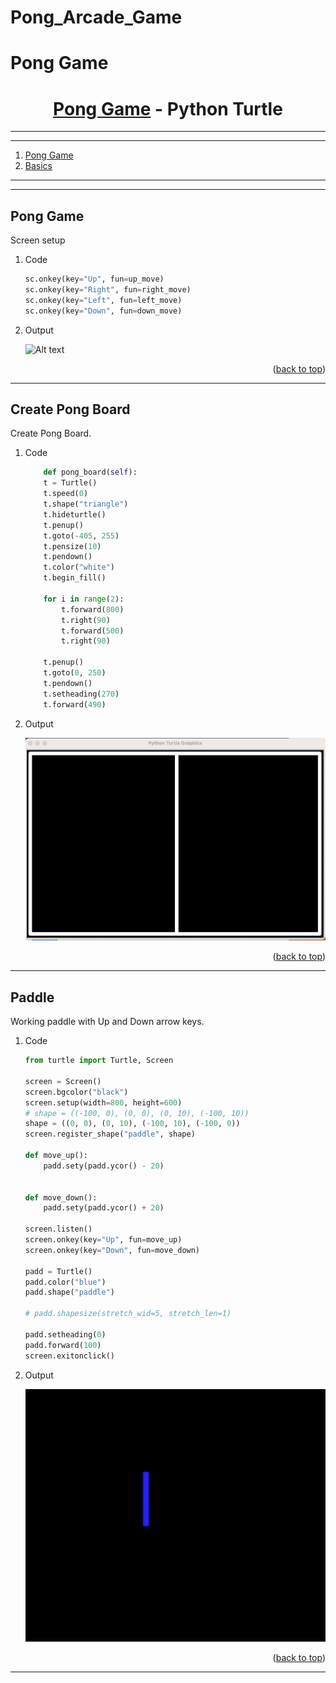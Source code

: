 # Pong_Arcade_Game
<a name="readme-top"></a>
# Pong Game

<div align="center">
<!-- Title: -->
<h1><a href="https://github.com/skthati/Pong_Arcade_Game/">Pong Game</a> - Python Turtle </h1>
</div>

<!-- Table of contents -->
<hr>
<hr>
<ol>
    <li><a href="#pong-game">Pong Game</a></li>
    <li><a href="#basics">Basics</a> </li>
</ol>
<hr>
<hr>

<!-- Pong Game -->
## Pong Game <a name="test"></a>
Screen setup

1. Code
    ```Python
    sc.onkey(key="Up", fun=up_move)
    sc.onkey(key="Right", fun=right_move)
    sc.onkey(key="Left", fun=left_move)
    sc.onkey(key="Down", fun=down_move)
    ```

2. Output

    ![Alt text](images/snake_working.gif)

<p align="right">(<a href="#readme-top">back to top</a>)</p>
<hr>  

<!-- Pong Game -->
## Create Pong Board <a name="pong_board"></a>
Create Pong Board.

1. Code
    ```Python
        def pong_board(self):
        t = Turtle()
        t.speed(0)
        t.shape("triangle")
        t.hideturtle()
        t.penup()
        t.goto(-405, 255)
        t.pensize(10)
        t.pendown()
        t.color("white")
        t.begin_fill()

        for i in range(2):
            t.forward(800)
            t.right(90)
            t.forward(500)
            t.right(90)

        t.penup()
        t.goto(0, 250)
        t.pendown()
        t.setheading(270)
        t.forward(490)
    ```

2. Output

    ![Alt text](Images/pong_board.png)

<p align="right">(<a href="#readme-top">back to top</a>)</p>
<hr>  

## Paddle <a name="paddle"></a>
Working paddle with Up and Down arrow keys.

1. Code
    ```Python
    from turtle import Turtle, Screen

    screen = Screen()
    screen.bgcolor("black")
    screen.setup(width=800, height=600)
    # shape = ((-100, 0), (0, 0), (0, 10), (-100, 10))
    shape = ((0, 0), (0, 10), (-100, 10), (-100, 0))
    screen.register_shape("paddle", shape)

    def move_up():
        padd.sety(padd.ycor() - 20)


    def move_down():
        padd.sety(padd.ycor() + 20)

    screen.listen()
    screen.onkey(key="Up", fun=move_up)
    screen.onkey(key="Down", fun=move_down)

    padd = Turtle()
    padd.color("blue")
    padd.shape("paddle")

    # padd.shapesize(stretch_wid=5, stretch_len=1)

    padd.setheading(0)
    padd.forward(100)
    screen.exitonclick()
    ```

2. Output


    ![Alt text](Images/moving_paddle.gif)
<p align="right">(<a href="#readme-top">back to top</a>)</p>
<hr>  

<!-- 

Test1  
## Test <a name="test"></a>
Test Test

1. Code
    ```Python
    sc.onkey(key="Up", fun=up_move)
    sc.onkey(key="Right", fun=right_move)
    sc.onkey(key="Left", fun=left_move)
    sc.onkey(key="Down", fun=down_move)
    ```

2. Output

    ![Alt text](images/snake_working.gif)

<p align="right">(<a href="#readme-top">back to top</a>)</p>
<hr>  


-->

 

